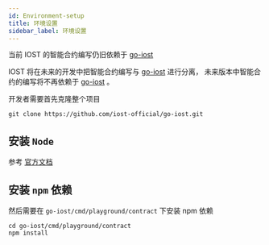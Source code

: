 ```yaml
---
id: Environment-setup
title: 环境设置
sidebar_label: 环境设置
---
```


当前 IOST 的智能合约编写仍旧依赖于 [go-iost](https://github.com/iost-official/go-iost)

IOST 将在未来的开发中把智能合约编写与 [go-iost](https://github.com/iost-official/go-iost) 进行分离， 未来版本中智能合约的编写将不再依赖于 [go-iost](https://github.com/iost-official/go-iost) 。

开发者需要首先克隆整个项目

```git
git clone https://github.com/iost-official/go-iost.git
```

## 安装 `Node`

参考 [官方文档](https://nodejs.org/zh-cn/download/package-manager/#macos)

## 安装 `npm` 依赖
然后需要在 `go-iost/cmd/playground/contract` 下安装 npm 依赖

```git
cd go-iost/cmd/playground/contract
npm install
```
